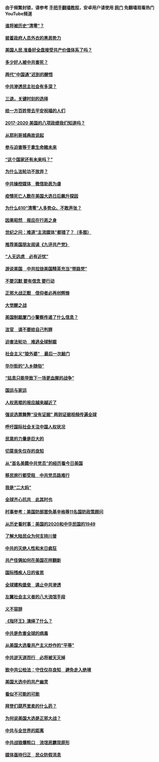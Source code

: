 #### 由于频繁封锁，请参考 [手把手翻墙教程](https://github.com/gfw-breaker/guides/wiki/)，安卓用户请使用 [网门](https://github.com/gfw-breaker/nogfw/blob/master/dl.md?t=02021200) 免翻墙观看热门YouTube频道 

#### [谁将被历史“清零”？](../pages/73/417485.md?t=02021200) 

#### [披着政府人员外衣的黑恶势力](../pages/73/417442.md?t=02021200) 

#### [美国人民 准备好全盘接受共产价值体系了吗？](../pages/73/417491.md?t=02021200) 

#### [多少好人被中共害死？](../pages/73/417144.md?t=02021200) 

#### [两代“中国通”迟到的醒悟](../pages/73/417064.md?t=02021200) 

#### [中共渗透民主社会有多深？](../pages/73/417063.md?t=02021200) 

#### [三退，关键时刻的选择](../pages/73/416969.md?t=02021200) 

#### [给一方百姓带去平安祝福的人们](../pages/73/416941.md?t=02021200) 

#### [2017-2020  美国的八项政绩我们知道吗？](../pages/73/416968.md?t=02021200) 

#### [从耶利哥城典故说起](../pages/73/416892.md?t=02021200) 

#### [参与迫害等于拿生命赌未来](../pages/73/416856.md?t=02021200) 

#### [“这个国家还有未来吗？”](../pages/73/416852.md?t=02021200) 

#### [为什么法轮功不放弃？](../pages/73/416864.md?t=02021200) 

#### [中共操控媒体　微信助恶为虐](../pages/73/416724.md?t=02021200) 

#### [疫情死亡人数在美国大选日后飙升探因](../pages/73/416606.md?t=02021200) 

#### [为什么610“清零”人多势众、不敢声张？](../pages/73/416632.md?t=02021200) 

#### [因果昭然　报应在行恶之身](../pages/73/416582.md?t=02021200) 

#### [世纪之问：难道“主流媒体”都错了？（多图）](../pages/73/416571.md?t=02021200) 

#### [推荐美国朋友阅读《九评共产党》](../pages/73/416510.md?t=02021200) 

#### [“人无远虑　必有近忧”](../pages/73/416513.md?t=02021200) 

#### [游说美国　中共拉拢美国精英充当“带路党”](../pages/73/416529.md?t=02021200) 

#### [不要沉默 要有信念 要行动](../pages/73/416457.md?t=02021200) 

#### [正邪大战正酣　信仰者必再创辉煌](../pages/73/416433.md?t=02021200) 

#### [大觉醒之战](../pages/73/416456.md?t=02021200) 

#### [美国制裁厦门小警察传递了什么信息？](../pages/73/416432.md?t=02021200) 

#### [法官　请不要给自己判罪](../pages/73/416379.md?t=02021200) 

#### [迫害法轮功　难逃全球制裁](../pages/73/416380.md?t=02021200) 

#### [社会主义“狼外婆”　最后一次敲门](../pages/73/416394.md?t=02021200) 

#### [华尔街的“入乡随俗”](../pages/73/416395.md?t=02021200) 

#### [“姑息只能导致下一场更血腥的战争”](../pages/73/416223.md?t=02021200) 

#### [国运与家运](../pages/73/416224.md?t=02021200) 

#### [人权恶棍的报应越来越近了](../pages/73/416276.md?t=02021200) 

#### [强说选票舞弊“没有证据” 两则证据视频传遍全球](../pages/73/416227.md?t=02021200) 

#### [呼吁国际社会关注中国人权状况](../pages/73/416135.md?t=02021200) 

#### [民意的力量是巨大的](../pages/73/416222.md?t=02021200) 

#### [切莫丧失仅存的良知](../pages/73/416134.md?t=02021200) 

#### [从“首名美籍中共党员”的经历看今日美国](../pages/73/416114.md?t=02021200) 

#### [移民旅行都受阻　中共党员路难行](../pages/73/416033.md?t=02021200) 

#### [我是“二大妈”](../pages/73/415529.md?t=02021200) 

#### [全球齐心抗共　此其时也](../pages/73/415989.md?t=02021200) 

#### [时事参考：美国防部罢免基辛格等11名国防政策顾问](../pages/73/415970.md?t=02021200) 

#### [从历史看时事：美国的2020和中华民国的1949](../pages/73/415949.md?t=02021200) 

#### [了解大陆民众为何支持川普](../pages/73/415950.md?t=02021200) 

#### [中共的灭绝人性和末日疯狂](../pages/73/415944.md?t=02021200) 

#### [共产伎俩如何在美国花样翻新](../pages/73/415908.md?t=02021200) 

#### [国际残疾人日的省思](../pages/73/415849.md?t=02021200) 

#### [全球建构堡垒　遏止中共渗透](../pages/73/415850.md?t=02021200) 

#### [左翼社会主义者的八大流氓手段](../pages/73/415802.md?t=02021200) 

#### [义不容辞](../pages/73/415807.md?t=02021200) 

#### [《指环王》演绎了什么？](../pages/73/415739.md?t=02021200) 

#### [中共是危害全球的病毒](../pages/73/415569.md?t=02021200) 

#### [从美国大选看共产主义炒作的“平等”](../pages/73/415654.md?t=02021200) 

#### [中共逆天道而行　必将被天灭掉](../pages/73/415626.md?t=02021200) 

#### [致中共公检法：守住仅存良知　避免走入绝境](../pages/73/415627.md?t=02021200) 

#### [美国大选中的共产幽灵](../pages/73/415618.md?t=02021200) 

#### [看似不可能的可能](../pages/73/415619.md?t=02021200) 

#### [拜登们葫芦里卖的什么药？](../pages/73/415531.md?t=02021200) 

#### [为何说美国大选是正邪大战？](../pages/73/415530.md?t=02021200) 

#### [中共与全世界的距离](../pages/73/415435.md?t=02021200) 

#### [中共战狼爆粗口　流氓恶霸现原形](../pages/73/415426.md?t=02021200) 

#### [媒体亟待归正　民众防假消息](../pages/73/415402.md?t=02021200) 

